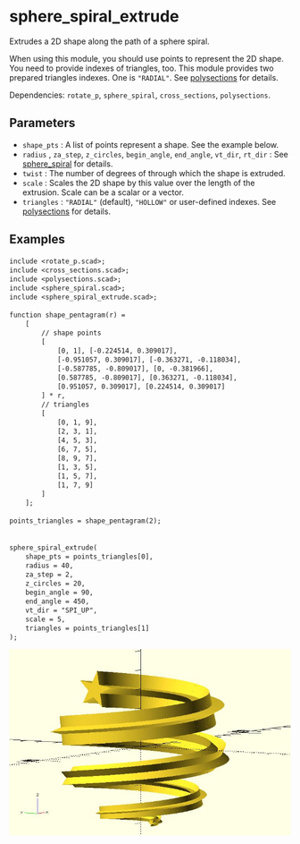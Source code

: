 # sphere_spiral_extrude

Extrudes a 2D shape along the path of a sphere spiral. 

When using this module, you should use points to represent the 2D shape. You need to provide indexes of triangles, too. This module provides two prepared triangles indexes. One is `"RADIAL"`. See [polysections](https://openhome.cc/eGossip/OpenSCAD/lib-polysections.html) for details.

Dependencies: `rotate_p`, `sphere_spiral`, `cross_sections`, `polysections`.

## Parameters

- `shape_pts` : A list of points represent a shape. See the example below.
- `radius` , `za_step`, `z_circles`, `begin_angle`, `end_angle`, `vt_dir`, `rt_dir` : See [sphere_spiral](https://openhome.cc/eGossip/OpenSCAD/lib-sphere_spiral.html) for details.
- `twist` : The number of degrees of through which the shape is extruded.
- `scale` : Scales the 2D shape by this value over the length of the extrusion. Scale can be a scalar or a vector.
- `triangles` : `"RADIAL"` (default), `"HOLLOW"` or user-defined indexes. See [polysections](https://openhome.cc/eGossip/OpenSCAD/lib-polysections.html) for details.

## Examples
    
	include <rotate_p.scad>;
	include <cross_sections.scad>;
	include <polysections.scad>;
	include <sphere_spiral.scad>;
	include <sphere_spiral_extrude.scad>;

	function shape_pentagram(r) =
		[
			// shape points
			[
				[0, 1], [-0.224514, 0.309017], 
				[-0.951057, 0.309017], [-0.363271, -0.118034], 
				[-0.587785, -0.809017], [0, -0.381966], 
				[0.587785, -0.809017], [0.363271, -0.118034], 
				[0.951057, 0.309017], [0.224514, 0.309017]
			] * r,
			// triangles
			[   
				[0, 1, 9],
				[2, 3, 1],
				[4, 5, 3],
				[6, 7, 5],
				[8, 9, 7],
				[1, 3, 5],
				[1, 5, 7],
				[1, 7, 9]
			]
		];

	points_triangles = shape_pentagram(2);


	sphere_spiral_extrude(
		shape_pts = points_triangles[0],
		radius = 40, 
		za_step = 2, 
		z_circles = 20, 
		begin_angle = 90, 
		end_angle = 450,
		vt_dir = "SPI_UP",
		scale = 5,
		triangles = points_triangles[1]
	);

![sphere_spiral_extrude](images/lib-sphere_spiral_extrude-1.JPG)
